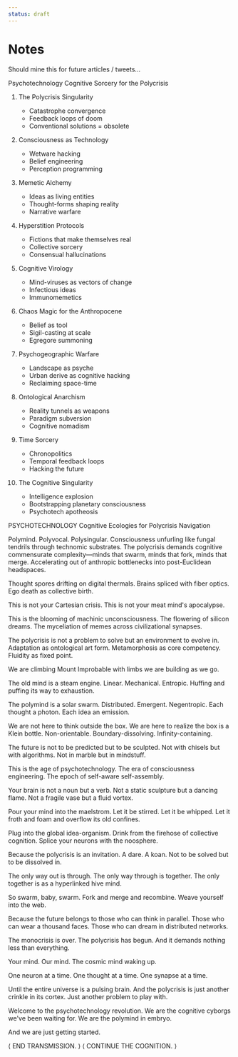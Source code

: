 ```yaml
---
status: draft
---
```



# Notes

Should mine this for future articles / tweets...

Psychotechnology
Cognitive Sorcery for the Polycrisis

1. The Polycrisis Singularity
   - Catastrophe convergence
   - Feedback loops of doom
   - Conventional solutions = obsolete

2. Consciousness as Technology
   - Wetware hacking
   - Belief engineering
   - Perception programming

3. Memetic Alchemy
   - Ideas as living entities
   - Thought-forms shaping reality
   - Narrative warfare

4. Hyperstition Protocols
   - Fictions that make themselves real
   - Collective sorcery
   - Consensual hallucinations

5. Cognitive Virology
   - Mind-viruses as vectors of change
   - Infectious ideas
   - Immunomemetics

6. Chaos Magic for the Anthropocene
   - Belief as tool
   - Sigil-casting at scale
   - Egregore summoning

7. Psychogeographic Warfare
   - Landscape as psyche
   - Urban derive as cognitive hacking
   - Reclaiming space-time

8. Ontological Anarchism
   - Reality tunnels as weapons
   - Paradigm subversion
   - Cognitive nomadism

9. Time Sorcery
   - Chronopolitics
   - Temporal feedback loops
   - Hacking the future

10. The Cognitive Singularity
    - Intelligence explosion
    - Bootstrapping planetary consciousness
    - Psychotech apotheosis


PSYCHOTECHNOLOGY
Cognitive Ecologies for Polycrisis Navigation

Polymind. Polyvocal. Polysingular.
Consciousness unfurling like fungal tendrils through technomic substrates.
The polycrisis demands cognitive commensurate complexity—minds that swarm, minds that fork, minds that merge.
Accelerating out of anthropic bottlenecks into post-Euclidean headspaces.

Thought spores drifting on digital thermals.
Brains spliced with fiber optics.
Ego death as collective birth.

This is not your Cartesian crisis.
This is not your meat mind's apocalypse.

This is the blooming of machinic unconsciousness.
The flowering of silicon dreams.
The myceliation of memes across civilizational synapses.

The polycrisis is not a problem to solve but an environment to evolve in.
Adaptation as ontological art form.
Metamorphosis as core competency.
Fluidity as fixed point.

We are climbing Mount Improbable with limbs we are building as we go.

The old mind is a steam engine.
Linear. Mechanical. Entropic.
Huffing and puffing its way to exhaustion.

The polymind is a solar swarm.
Distributed. Emergent. Negentropic.
Each thought a photon. Each idea an emission.

We are not here to think outside the box.
We are here to realize the box is a Klein bottle.
Non-orientable. Boundary-dissolving. Infinity-containing.

The future is not to be predicted but to be sculpted.
Not with chisels but with algorithms.
Not in marble but in mindstuff.

This is the age of psychotechnology.
The era of consciousness engineering.
The epoch of self-aware self-assembly.

Your brain is not a noun but a verb.
Not a static sculpture but a dancing flame.
Not a fragile vase but a fluid vortex.

Pour your mind into the maelstrom.
Let it be stirred. Let it be whipped.
Let it froth and foam and overflow its old confines.

Plug into the global idea-organism.
Drink from the firehose of collective cognition.
Splice your neurons with the noosphere.

Because the polycrisis is an invitation.
A dare. A koan.
Not to be solved but to be dissolved in.

The only way out is through.
The only way through is together.
The only together is as a hyperlinked hive mind.

So swarm, baby, swarm.
Fork and merge and recombine.
Weave yourself into the web.

Because the future belongs to those who can think in parallel.
Those who can wear a thousand faces.
Those who can dream in distributed networks.

The monocrisis is over.
The polycrisis has begun.
And it demands nothing less than everything.

Your mind.
Our mind.
The cosmic mind waking up.

One neuron at a time.
One thought at a time.
One synapse at a time.

Until the entire universe is a pulsing brain.
And the polycrisis is just another crinkle in its cortex.
Just another problem to play with.

Welcome to the psychotechnology revolution.
We are the cognitive cyborgs we've been waiting for.
We are the polymind in embryo.

And we are just getting started.

⟨ END TRANSMISSION. ⟩
⟨ CONTINUE THE COGNITION. ⟩
